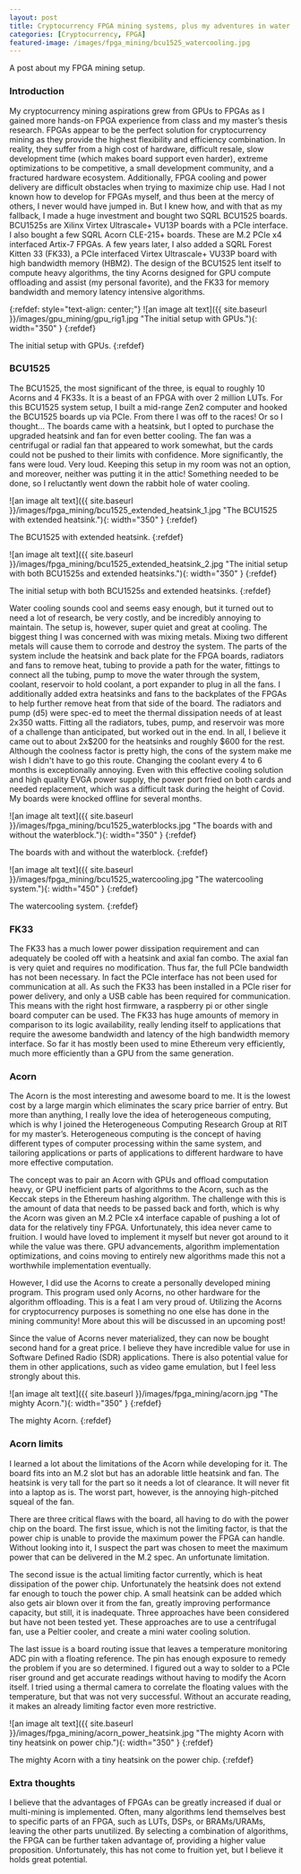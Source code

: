 ```yaml
---
layout: post
title: Cryptocurrency FPGA mining systems, plus my adventures in water cooling!
categories: [Cryptocurrency, FPGA]
featured-image: /images/fpga_mining/bcu1525_watercooling.jpg
---
```


A post about my FPGA mining setup.

### Introduction
My cryptocurrency mining aspirations grew from GPUs to FPGAs as I gained more hands-on FPGA experience from class and my master’s thesis research. FPGAs appear to be the perfect solution for cryptocurrency mining as they provide the highest flexibility and efficiency combination. In reality, they suffer from a high cost of hardware, difficult resale, slow development time (which makes board support even harder), extreme optimizations to be competitive, a small development community, and a fractured hardware ecosystem. Additionally, FPGA cooling and power delivery are difficult obstacles when trying to maximize chip use. Had I not known how to develop for FPGAs myself, and thus been at the mercy of others, I never would have jumped in. But I knew how, and with that as my fallback, I made a huge investment and bought two SQRL BCU1525 boards. BCU1525s are Xilinx Virtex Ultrascale+ VU13P boards with a PCIe interface. I also bought a few SQRL Acorn CLE-215+ boards. These are M.2 PCIe x4 interfaced Artix-7 FPGAs. A few years later, I also added a SQRL Forest Kitten 33 (FK33), a PCIe interfaced Virtex Ultrascale+ VU33P board with high bandwidth memory (HBM2). The design of the BCU1525 lent itself to compute heavy algorithms, the tiny Acorns designed for GPU compute offloading and assist (my personal favorite), and the FK33 for memory bandwidth and memory latency intensive algorithms.

{:refdef: style="text-align: center;"}
![an image alt text]({{ site.baseurl }}/images/gpu_mining/gpu_rig1.jpg "The initial setup with GPUs."){: width="350" }
{:refdef}


The initial setup with GPUs.
{:refdef}

### BCU1525
The BCU1525, the most significant of the three, is equal to roughly 10 Acorns and 4 FK33s. It is a beast of an FPGA with over 2 million LUTs. For this BCU1525 system setup, I built a mid-range Zen2 computer and hooked the BCU1525 boards up via PCIe. From there I was off to the races! Or so I thought… The boards came with a heatsink, but I opted to purchase the upgraded heatsink and fan for even better cooling. The fan was a centrifugal or radial fan that appeared to work somewhat, but the cards could not be pushed to their limits with confidence. More significantly, the fans were loud. Very loud. Keeping this setup in my room was not an option, and moreover, neither was putting it in the attic! Something needed to be done, so I reluctantly went down the rabbit hole of water cooling.

![an image alt text]({{ site.baseurl }}/images/fpga_mining/bcu1525_extended_heatsink_1.jpg "The BCU1525 with extended heatsink."){: width="350" }
{:refdef}

The BCU1525 with extended heatsink.
{:refdef}

![an image alt text]({{ site.baseurl }}/images/fpga_mining/bcu1525_extended_heatsink_2.jpg "The initial setup with both BCU1525s and extended heatsinks."){: width="350" }
{:refdef}

The initial setup with both BCU1525s and extended heatsinks.
{:refdef}


Water cooling sounds cool and seems easy enough, but it turned out to need a lot of research, be very costly, and be incredibly annoying to maintain. The setup is, however, super quiet and great at cooling. The biggest thing I was concerned with was mixing metals. Mixing two different metals will cause them to corrode and destroy the system. The parts of the system include the heatsink and back plate for the FPGA boards, radiators and fans to remove heat, tubing to provide a path for the water, fittings to connect all the tubing, pump to move the water through the system, coolant, reservoir to hold coolant, a port expander to plug in all the fans. I additionally added extra heatsinks and fans to the backplates of the FPGAs to help further  remove heat from that side of the board. The radiators and pump (d5) were spec-ed to meet the thermal dissipation needs of at least 2x350 watts. Fitting all the radiators, tubes, pump, and reservoir was more of a challenge than anticipated, but worked out in the end. In all, I believe it came out to about 2x$200 for the heatsinks and roughly $600 for the rest. Although the coolness factor is pretty high, the cons of the system make me wish I didn't have to go this route. Changing the coolant every 4 to 6 months is exceptionally annoying. Even with this effective cooling solution and high quality EVGA power supply, the power port fried on both cards and needed replacement, which was a difficult task during the height of Covid. My boards were knocked offline for several months.

![an image alt text]({{ site.baseurl }}/images/fpga_mining/bcu1525_waterblocks.jpg "The boards with and without the waterblock."){: width="350" }
{:refdef}

The boards with and without the waterblock.
{:refdef}

![an image alt text]({{ site.baseurl }}/images/fpga_mining/bcu1525_watercooling.jpg "The watercooling system."){: width="450" }
{:refdef}

The watercooling system.
{:refdef}

### FK33
The FK33 has a much lower power dissipation requirement and can adequately be cooled off with a heatsink and axial fan combo. The axial fan is very quiet and requires no modification. Thus far, the full PCIe bandwidth has not been necessary. In fact the PCIe interface has not been used for communication at all. As such the FK33 has been installed in a PCIe riser for power delivery, and only a USB cable has been required for communication. This means with the right host firmware, a raspberry pi or other single board computer can be used. The FK33 has huge amounts of memory in comparison to its logic availability, really lending itself to applications that require the awesome bandwidth and latency of the high bandwidth memory interface. So far it has mostly been used to mine Ethereum very efficiently, much more efficiently than a GPU from the same generation.

### Acorn
The Acorn is the most interesting and awesome board to me. It is the lowest cost by a large margin which eliminates the scary price barrier of entry. But more than anything, I really love the idea of heterogeneous computing, which is why I joined the Heterogeneous Computing Research Group at RIT for my master’s. Heterogeneous computing is the concept of having different types of computer processing within the same system, and tailoring applications or parts of applications to different hardware to have more effective computation.

The concept was to pair an Acorn with GPUs and offload computation heavy, or GPU inefficient parts of algorithms to the Acorn, such as the Keccak steps in the Ethereum hashing algorithm. The challenge with this is the amount of data that needs to be passed back and forth, which is why the Acorn was given an M.2 PCIe x4 interface capable of pushing a lot of data for the relatively tiny FPGA. Unfortunately, this idea never came to fruition. I would have loved to implement it myself but never got around to it while the value was there. GPU advancements, algorithm implementation optimizations, and coins moving to entirely new algorithms made this not a worthwhile implementation eventually.

However,  I did use the Acorns to create a personally developed mining program. This program  used only Acorns, no other hardware for the algorithm offloading. This is a feat I am very proud of. Utilizing the Acorns for cryptocurrency purposes is something no one else has done in the mining community! More about this will be discussed in an upcoming post!

Since the value of Acorns never materialized, they can now be bought second hand for a great price. I believe they have incredible value for use in Software Defined Radio (SDR) applications. There is also potential value for them in other applications, such as video game emulation, but I feel less strongly about this.

![an image alt text]({{ site.baseurl }}/images/fpga_mining/acorn.jpg "The mighty Acorn."){: width="350" }
{:refdef}

The mighty Acorn.
{:refdef}

### Acorn limits

I learned a lot about the limitations of the Acorn while developing for it. The board fits into an M.2 slot but has an adorable little heatsink and fan. The heatsink is very tall for the part so it needs a lot of clearance. It will never fit into a laptop as is. The worst part, however, is the annoying high-pitched squeal of the fan. 

There are three critical flaws with the board, all having to do with the power chip on the board. The first issue, which is not the limiting factor, is that the power chip is unable to provide the maximum power the FPGA can handle. Without looking into it, I suspect the part was chosen to meet the maximum power that can be delivered in the M.2 spec. An unfortunate limitation. 

The second issue is the actual limiting factor currently, which is heat dissipation of the power chip. Unfortunately the heatsink does not extend far enough to touch the power chip. A small heatsink can be added which also gets air blown over it from the fan, greatly improving performance capacity, but still, it is inadequate. Three approaches have been considered but have not been tested yet. These approaches are to use a centrifugal fan, use a Peltier cooler, and create a mini water cooling solution. 

The last issue is a board routing issue that leaves a temperature monitoring ADC pin with a floating reference. The pin has enough exposure to remedy the problem if you are so determined.  I figured out a way to solder to a PCIe riser ground and get accurate readings without having to modify the Acorn itself. I tried using a thermal camera to correlate the floating values with the temperature, but that was not very successful. Without an accurate reading, it makes an already limiting factor even more restrictive.

![an image alt text]({{ site.baseurl }}/images/fpga_mining/acorn_power_heatsink.jpg "The mighty Acorn with tiny heatsink on power chip."){: width="350" }
{:refdef}

The mighty Acorn with a tiny heatsink on the power chip.
{:refdef}

### Extra thoughts
I believe that the advantages of FPGAs can be greatly increased if dual or multi-mining is implemented. Often, many algorithms lend themselves best to specific parts of an FPGA, such as LUTs, DSPs, or BRAMs/URAMs, leaving the other parts unutilized. By selecting a combination of algorithms, the FPGA can be further taken advantage of, providing a higher value proposition. Unfortunately, this has not come to fruition yet, but I believe it holds great potential.




